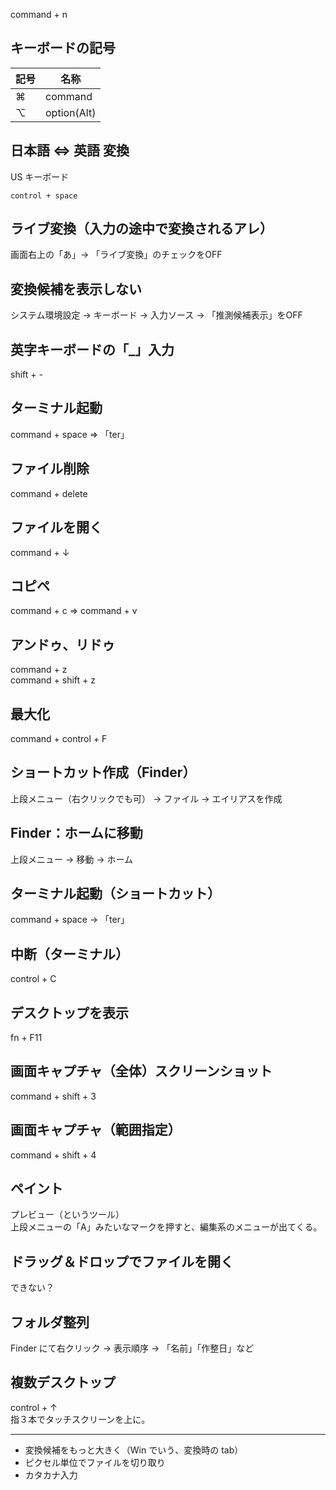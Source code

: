 command + n

## キーボードの記号

|  記号  |  名称     |
|:-------|-----------|
|  ⌘    |  command       |
|  ⌥    |  option(Alt)   |


## 日本語 ⇔ 英語 変換
US キーボード
```
control + space
```

## ライブ変換（入力の途中で変換されるアレ）
画面右上の「あ」-> 「ライブ変換」のチェックをOFF


## 変換候補を表示しない
システム環境設定 -> キーボード -> 入力ソース -> 「推測候補表示」をOFF



## 英字キーボードの「_」入力
shift + -


## ターミナル起動
command + space ⇒ 「ter」


## ファイル削除
command + delete


## ファイルを開く
command + ↓


## コピペ
command + c ⇒ command + v


## アンドゥ、リドゥ
command + z  
command + shift + z


## 最大化
command + control + F


## ショートカット作成（Finder）
上段メニュー（右クリックでも可） -> ファイル -> エイリアスを作成


## Finder：ホームに移動
上段メニュー -> 移動 -> ホーム

## ターミナル起動（ショートカット）
command + space -> 「ter」


## 中断（ターミナル）
control + C


## デスクトップを表示
fn + F11


## 画面キャプチャ（全体）スクリーンショット
command + shift + 3


## 画面キャプチャ（範囲指定）
command + shift + 4


## ペイント
プレビュー（というツール）  
上段メニューの「A」みたいなマークを押すと、編集系のメニューが出てくる。


## ドラッグ＆ドロップでファイルを開く
できない？


## フォルダ整列
Finder にて右クリック -> 表示順序 -> 「名前」「作整日」など


## 複数デスクトップ
control + ↑  
指３本でタッチスクリーンを上に。

______________________________________

 * 変換候補をもっと大きく（Win でいう、変換時の tab）
 * ピクセル単位でファイルを切り取り
 * カタカナ入力
